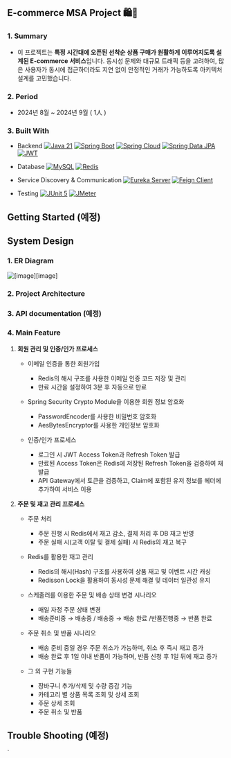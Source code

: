 <!-- ABOUT THE PROJECT -->
##  E-commerce MSA Project 🛍️🛒 

### 1. Summary

* 이 프로젝트는 **특정 시간대에 오픈된 선착순 상품 구매가 원활하게 이루어지도록 설계된 E-commerce 서비스**입니다. 동시성 문제와 대규모 트래픽 등을 고려하여,  많은 사용자가 동시에 접근하더라도 지연 없이 안정적인 거래가 가능하도록  아키텍처 설계를 고민했습니다.

### 2. Period

* 2024년 8월 ~ 2024년 9월 ( 1人 )

### 3. Built With

* Backend
 [![Java 21][Java]][Java-url] [![Spring Boot][SpringBoot]][SpringBoot-url] [![Spring Cloud][SpringCloud]][SpringCloud-url] [![Spring Data JPA][SpringDataJPA]][SpringDataJPA-url] [![JWT][JWT]][JWT-url]

* Database
 [![MySQL][MySQL]][MySQL-url] [![Redis][Redis]][Redis-url]

* Service Discovery & Communication
 [![Eureka Server][EurekaServer]][EurekaServer-url] [![Feign Client][FeignClient]][FeignClient-url]

* Testing
 [![JUnit 5][JUnit5]][JUnit5-url] [![JMeter][JMeter]][JMeter-url]

## Getting Started (예정)

##  System Design 

### 1. ER Diagram
![[image][image]][erd-url]

### 2. Project Architecture

### 3. API documentation (예정)

### 4. Main Feature

1.  **회원 관리 및 인증/인가 프로세스**

	- 이메일 인증을 통한 회원가입 
		- Redis의 해시 구조를 사용한 이메일 인증 코드 저장 및 관리
		- 만료 시간을 설정하여 3분 후 자동으로 만료

	- Spring Security Crypto Module을 이용한 회원 정보 암호화 
		- PasswordEncoder를 사용한 비밀번호 암호화 
		- AesBytesEncryptor를 사용한 개인정보 암호화 

	- 인증/인가 프로세스
		- 로그인 시 JWT Access Token과 Refresh Token 발급
		- 만료된 Access Token은 Redis에 저장된 Refresh Token을 검증하여 재발급
		- API Gateway에서 토큰을 검증하고, Claim에 포함된 유저 정보를 헤더에 추가하여 서비스 이용
	
2.  **주문 및 재고 관리 프로세스**

	- 주문 처리 
		- 주문 진행 시 Redis에서 재고 감소, 결제 처리 후 DB 재고 반영
		- 주문 실패 시(고객 이탈 및 결제 실패) 시 Redis의 재고 복구
		
	- Redis를 활용한 재고 관리
		- Redis의 해시(Hash) 구조를 사용하여 상품 재고 및 이벤트 시간 캐싱
		- Redisson Lock을 활용하여 동시성 문제 해결 및 데이터 일관성 유지

	-  스케줄러를 이용한 주문 및 배송 상태 변경 시나리오
		- 매일 자정 주문 상태 변경 
		- 배송준비중 → 배송중 / 배송중 → 배송 완료 /반품진행중 → 반품 완료

	-  주문 취소 및 반품 시나리오
		- 배송 준비 중일 경우 주문 취소가 가능하며, 취소 후 즉시 재고 증가 
		- 배송 완료 후 1일 이내 반품이 가능하며, 반품 신청 후 1일 뒤에 재고 증가
		
	- 그 외 구현 기능들
		- 장바구니 추가/삭제 및 수량 증감 기능
		- 카테고리 별 상품 목록 조회 및 상세 조회
		- 주문 상세 조회
		- 주문 취소 및 반품

## Trouble Shooting (예정)
`
<!-- MARKDOWN LINKS & IMAGES -->
[Java]: https://img.shields.io/badge/Java-ED8B00?style=for-the-badge&logo=openjdk&logoColor=white
[Java-url]: https://www.oracle.com/java/
[SpringBoot]: https://img.shields.io/badge/Spring_Boot-6DB33F?style=for-the-badge&logo=springboot&logoColor=white
[SpringBoot-url]: https://spring.io/projects/spring-boot
[SpringCloud]: https://img.shields.io/badge/Spring_Cloud-6DB33F?style=for-the-badge&logo=spring&logoColor=white
[SpringCloud-url]: https://spring.io/projects/spring-cloud
[SpringDataJPA]: https://img.shields.io/badge/Spring_Data_JPA-6DB33F?style=for-the-badge&logo=spring&logoColor=white
[SpringDataJPA-url]: https://spring.io/projects/spring-data-jpa
[MySQL]: https://img.shields.io/badge/MySQL-00758F?style=for-the-badge&logo=mysql&logoColor=white
[MySQL-url]: https://www.mysql.com/
[Redis]: https://img.shields.io/badge/Redis-D82C20?style=for-the-badge&logo=redis&logoColor=white
[Redis-url]: https://redis.io/
[JWT]: https://img.shields.io/badge/JSON_Web_Tokens-000000?style=for-the-badge&logo=json-web-tokens&logoColor=white
[JWT-url]: https://jwt.io/
[JUnit5]: https://img.shields.io/badge/JUnit_5-25A162?style=for-the-badge&logo=junit5&logoColor=white
[JUnit5-url]: https://junit.org/junit5/
[JMeter]: https://img.shields.io/badge/JMeter-D73D4A?style=for-the-badge&logo=apache&logoColor=white
[JMeter-url]: https://jmeter.apache.org/
[EurekaServer]: https://img.shields.io/badge/Eureka_Server-6DB33F?style=for-the-badge&logo=spring&logoColor=white
[EurekaServer-url]: https://spring.io/projects/spring-cloud-netflix
[FeignClient]: https://img.shields.io/badge/Feign_Client-6DB33F?style=for-the-badge&logo=spring&logoColor=white
[FeignClient-url]: https://spring.io/projects/spring-cloud-openfeign
[erd-url]: https://private-user-images.githubusercontent.com/174220273/364687102-d330acb5-e4cc-4dd1-b736-97f91e6b5a2a.png?jwt=eyJhbGciOiJIUzI1NiIsInR5cCI6IkpXVCJ9.eyJpc3MiOiJnaXRodWIuY29tIiwiYXVkIjoicmF3LmdpdGh1YnVzZXJjb250ZW50LmNvbSIsImtleSI6ImtleTUiLCJleHAiOjE3MjU1Nzg0NTAsIm5iZiI6MTcyNTU3ODE1MCwicGF0aCI6Ii8xNzQyMjAyNzMvMzY0Njg3MTAyLWQzMzBhY2I1LWU0Y2MtNGRkMS1iNzM2LTk3ZjkxZTZiNWEyYS5wbmc_WC1BbXotQWxnb3JpdGhtPUFXUzQtSE1BQy1TSEEyNTYmWC1BbXotQ3JlZGVudGlhbD1BS0lBVkNPRFlMU0E1M1BRSzRaQSUyRjIwMjQwOTA1JTJGdXMtZWFzdC0xJTJGczMlMkZhd3M0X3JlcXVlc3QmWC1BbXotRGF0ZT0yMDI0MDkwNVQyMzE1NTBaJlgtQW16LUV4cGlyZXM9MzAwJlgtQW16LVNpZ25hdHVyZT1mNTZmYzEyYTJiMzkwMDY4Y2ZjOGJkNTExMzExYjhjM2VmZjk4NTZhOTYwNzZlNTZmYjRhMDdlYzE4Y2FhYzRmJlgtQW16LVNpZ25lZEhlYWRlcnM9aG9zdCZhY3Rvcl9pZD0wJmtleV9pZD0wJnJlcG9faWQ9MCJ9.1KxtUlE6dqS_KBNsezlm9-6g2hHyUrfZRB4Mu78gSSQ
[architecture-url]: https://private-user-images.githubusercontent.com/174220273/364977919-faa37c3c-7cd5-4aca-938c-fcb1dbdf1bf4.png?jwt=eyJhbGciOiJIUzI1NiIsInR5cCI6IkpXVCJ9.eyJpc3MiOiJnaXRodWIuY29tIiwiYXVkIjoicmF3LmdpdGh1YnVzZXJjb250ZW50LmNvbSIsImtleSI6ImtleTUiLCJleHAiOjE3MjU1NzgwOTYsIm5iZiI6MTcyNTU3Nzc5NiwicGF0aCI6Ii8xNzQyMjAyNzMvMzY0OTc3OTE5LWZhYTM3YzNjLTdjZDUtNGFjYS05MzhjLWZjYjFkYmRmMWJmNC5wbmc_WC1BbXotQWxnb3JpdGhtPUFXUzQtSE1BQy1TSEEyNTYmWC1BbXotQ3JlZGVudGlhbD1BS0lBVkNPRFlMU0E1M1BRSzRaQSUyRjIwMjQwOTA1JTJGdXMtZWFzdC0xJTJGczMlMkZhd3M0X3JlcXVlc3QmWC1BbXotRGF0ZT0yMDI0MDkwNVQyMzA5NTZaJlgtQW16LUV4cGlyZXM9MzAwJlgtQW16LVNpZ25hdHVyZT0wZjhlMjY3ZDg2ZWE4YTYzMGNmYzUyZTg5OGVmMmUyNTRhNGFmYWYwNzE0NzMxNmNkNjEwYjQ2ZGVmMzc1NDNkJlgtQW16LVNpZ25lZEhlYWRlcnM9aG9zdCZhY3Rvcl9pZD0wJmtleV9pZD0wJnJlcG9faWQ9MCJ9.DEtFyoMaXMKInj9xNZbUrpUwsc5YVx-0I4mQo3mDDxY
